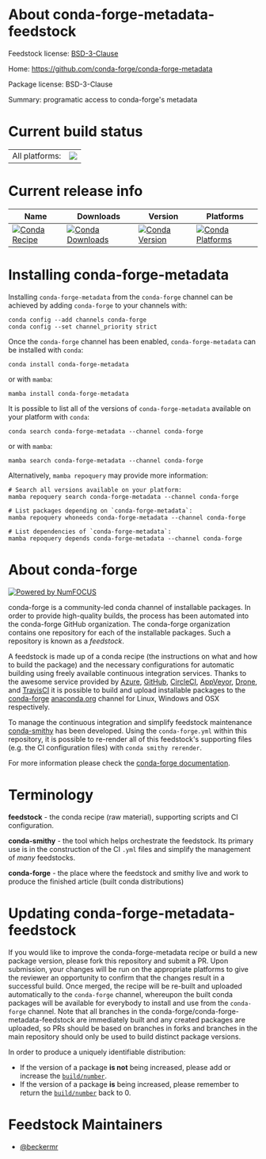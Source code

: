 About conda-forge-metadata-feedstock
====================================

Feedstock license: [BSD-3-Clause](https://github.com/conda-forge/conda-forge-metadata-feedstock/blob/main/LICENSE.txt)

Home: https://github.com/conda-forge/conda-forge-metadata

Package license: BSD-3-Clause

Summary: programatic access to conda-forge's metadata

Current build status
====================


<table><tr><td>All platforms:</td>
    <td>
      <a href="https://dev.azure.com/conda-forge/feedstock-builds/_build/latest?definitionId=19084&branchName=main">
        <img src="https://dev.azure.com/conda-forge/feedstock-builds/_apis/build/status/conda-forge-metadata-feedstock?branchName=main">
      </a>
    </td>
  </tr>
</table>

Current release info
====================

| Name | Downloads | Version | Platforms |
| --- | --- | --- | --- |
| [![Conda Recipe](https://img.shields.io/badge/recipe-conda--forge--metadata-green.svg)](https://anaconda.org/conda-forge/conda-forge-metadata) | [![Conda Downloads](https://img.shields.io/conda/dn/conda-forge/conda-forge-metadata.svg)](https://anaconda.org/conda-forge/conda-forge-metadata) | [![Conda Version](https://img.shields.io/conda/vn/conda-forge/conda-forge-metadata.svg)](https://anaconda.org/conda-forge/conda-forge-metadata) | [![Conda Platforms](https://img.shields.io/conda/pn/conda-forge/conda-forge-metadata.svg)](https://anaconda.org/conda-forge/conda-forge-metadata) |

Installing conda-forge-metadata
===============================

Installing `conda-forge-metadata` from the `conda-forge` channel can be achieved by adding `conda-forge` to your channels with:

```
conda config --add channels conda-forge
conda config --set channel_priority strict
```

Once the `conda-forge` channel has been enabled, `conda-forge-metadata` can be installed with `conda`:

```
conda install conda-forge-metadata
```

or with `mamba`:

```
mamba install conda-forge-metadata
```

It is possible to list all of the versions of `conda-forge-metadata` available on your platform with `conda`:

```
conda search conda-forge-metadata --channel conda-forge
```

or with `mamba`:

```
mamba search conda-forge-metadata --channel conda-forge
```

Alternatively, `mamba repoquery` may provide more information:

```
# Search all versions available on your platform:
mamba repoquery search conda-forge-metadata --channel conda-forge

# List packages depending on `conda-forge-metadata`:
mamba repoquery whoneeds conda-forge-metadata --channel conda-forge

# List dependencies of `conda-forge-metadata`:
mamba repoquery depends conda-forge-metadata --channel conda-forge
```


About conda-forge
=================

[![Powered by
NumFOCUS](https://img.shields.io/badge/powered%20by-NumFOCUS-orange.svg?style=flat&colorA=E1523D&colorB=007D8A)](https://numfocus.org)

conda-forge is a community-led conda channel of installable packages.
In order to provide high-quality builds, the process has been automated into the
conda-forge GitHub organization. The conda-forge organization contains one repository
for each of the installable packages. Such a repository is known as a *feedstock*.

A feedstock is made up of a conda recipe (the instructions on what and how to build
the package) and the necessary configurations for automatic building using freely
available continuous integration services. Thanks to the awesome service provided by
[Azure](https://azure.microsoft.com/en-us/services/devops/), [GitHub](https://github.com/),
[CircleCI](https://circleci.com/), [AppVeyor](https://www.appveyor.com/),
[Drone](https://cloud.drone.io/welcome), and [TravisCI](https://travis-ci.com/)
it is possible to build and upload installable packages to the
[conda-forge](https://anaconda.org/conda-forge) [anaconda.org](https://anaconda.org/)
channel for Linux, Windows and OSX respectively.

To manage the continuous integration and simplify feedstock maintenance
[conda-smithy](https://github.com/conda-forge/conda-smithy) has been developed.
Using the ``conda-forge.yml`` within this repository, it is possible to re-render all of
this feedstock's supporting files (e.g. the CI configuration files) with ``conda smithy rerender``.

For more information please check the [conda-forge documentation](https://conda-forge.org/docs/).

Terminology
===========

**feedstock** - the conda recipe (raw material), supporting scripts and CI configuration.

**conda-smithy** - the tool which helps orchestrate the feedstock.
                   Its primary use is in the construction of the CI ``.yml`` files
                   and simplify the management of *many* feedstocks.

**conda-forge** - the place where the feedstock and smithy live and work to
                  produce the finished article (built conda distributions)


Updating conda-forge-metadata-feedstock
=======================================

If you would like to improve the conda-forge-metadata recipe or build a new
package version, please fork this repository and submit a PR. Upon submission,
your changes will be run on the appropriate platforms to give the reviewer an
opportunity to confirm that the changes result in a successful build. Once
merged, the recipe will be re-built and uploaded automatically to the
`conda-forge` channel, whereupon the built conda packages will be available for
everybody to install and use from the `conda-forge` channel.
Note that all branches in the conda-forge/conda-forge-metadata-feedstock are
immediately built and any created packages are uploaded, so PRs should be based
on branches in forks and branches in the main repository should only be used to
build distinct package versions.

In order to produce a uniquely identifiable distribution:
 * If the version of a package **is not** being increased, please add or increase
   the [``build/number``](https://docs.conda.io/projects/conda-build/en/latest/resources/define-metadata.html#build-number-and-string).
 * If the version of a package **is** being increased, please remember to return
   the [``build/number``](https://docs.conda.io/projects/conda-build/en/latest/resources/define-metadata.html#build-number-and-string)
   back to 0.

Feedstock Maintainers
=====================

* [@beckermr](https://github.com/beckermr/)

